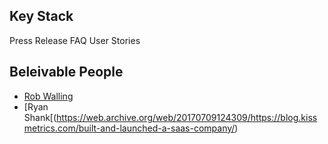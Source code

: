 ## Key Stack

Press Release
FAQ
User Stories

## Beleivable People

- [Rob Walling](https://robwalling.com/)
- [Ryan Shank[(https://web.archive.org/web/20170709124309/https://blog.kissmetrics.com/built-and-launched-a-saas-company/)
